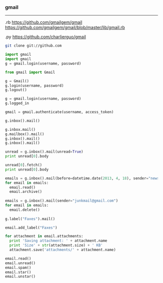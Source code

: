 ### gmail
---
.rb
https://github.com/gmailgem/gmail
https://github.com/gmailgem/gmail/blob/master/lib/gmail.rb

.py
https://github.com/charlierguo/gmail

```sh
git clone git://github.com

```


```py
import gmail
import gmail
g = gmail.login(username, password)

from gmail import Gmail

g = Gmail()
g.login(username, password)
g.logout()

g = gmail.login(username, password)
g.logged_in

gmail = gmail.authenticate(username, access_token)

g.inbox().mail()

g.inbox.mail()
g.mailbox().mail()
g.inbox().mail()
g.inbox().mail()

unread = g.inbox().mail(unread=True)
print unread[0].body

unread[0].fetch()
print unread[0].body

emails = g.inbox().mail(before=datetime.date(2013, 4, 18), sender="news@nbcnews.com")
for email in emails:
  email.read()
  email.archive()
  
emails = g.inbox().mail(sender="junkmail@gmail.com")
for email in emails:
  email.delete()
  
g.label("Faxes").mail()

email.add_label("Faxes")

for attachment in email.attachments:
  print 'Saving attachment: ' + attachment.name
  print 'Size' + str(attachment.size) + ' KB'
  attachment.save('attachments/' + attachment.name)

email.read()
email.unread()
email.spam()
email.star()
email.unstar()
```


```
```

